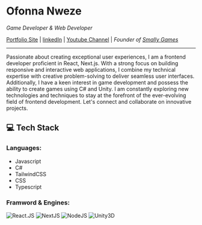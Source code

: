 # Ofonna Nweze

*Game Developer & Web Developer* <br>
<!-- *Founder of <a href="https://smallygames.com/" target="_blank">Smally Games</a>-->
[Portfolio Site](https://ofonna-n.github.io/portfolio-site/) | [linkedIn](https://www.linkedin.com/in/ofonna-nweze-2abbb9173/) | [Youtube Channel](https://www.youtube.com/@ofonna/videos) | *Founder of <a href="https://smallygames.com/" target="_blank">Smally Games</a>* 

----------------------------

Passionate about creating exceptional user experiences, I am a frontend developer proficient in React, Next.js. With a strong focus on building responsive and interactive web applications, I combine my technical expertise with creative problem-solving to deliver seamless user interfaces. Additionally, I have a keen interest in game development and possess the ability to create games using C# and Unity. I am constantly exploring new technologies and techniques to stay at the forefront of the ever-evolving field of frontend development. Let's connect and collaborate on innovative projects.

## :computer: Tech Stack
### Languages: 
- Javascript 
- C#  
- TailwindCSS  
- CSS  
- Typescript <br>
### Framword & Engines: 
![React.JS](https://img.shields.io/badge/ReactJS-blue?style=flat-square&logo=React) ![NextJS](https://img.shields.io/badge/NextJS-black?style=flat-square&logo=Next.js) ![NodeJS](https://img.shields.io/badge/NodeJS-green?style=flat-square&logo=Node.js) ![Unity3D](https://img.shields.io/badge/Unity3D-grey?style=flat-square&logo=Unity)


<!---
Ofonna-N/Ofonna-N is a ✨ special ✨ repository because its `README.md` (this file) appears on your GitHub profile.
You can click the Preview link to take a look at your changes.
--->
